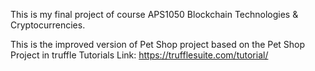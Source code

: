 This is my final project of course APS1050 Blockchain Technologies & Cryptocurrencies.

This is the improved version of Pet Shop project based on the Pet Shop Project in truffle Tutorials
Link: https://trufflesuite.com/tutorial/
